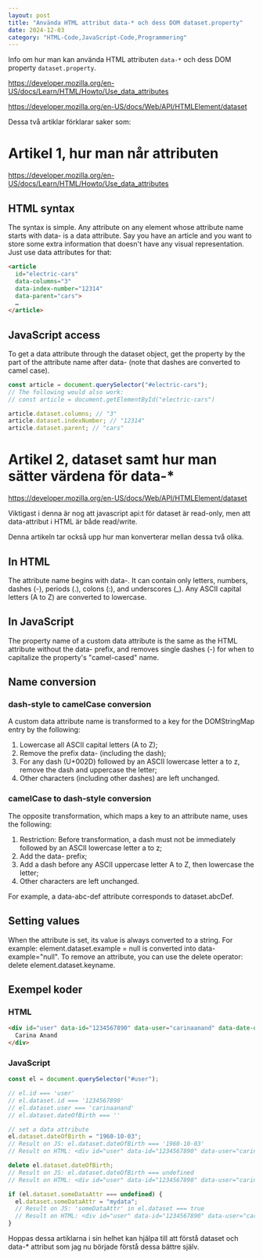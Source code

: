 ```yaml
---
layout: post
title: "Använda HTML attribut data-* och dess DOM dataset.property"
date: 2024-12-03
category: "HTML-Code,JavaScript-Code,Programmering"
---
```


Info om hur man kan använda HTML attributen ```data-*``` och dess DOM property ```dataset.property```.

https://developer.mozilla.org/en-US/docs/Learn/HTML/Howto/Use_data_attributes

https://developer.mozilla.org/en-US/docs/Web/API/HTMLElement/dataset

Dessa två artiklar förklarar saker som:

# Artikel 1, hur man når attributen
https://developer.mozilla.org/en-US/docs/Learn/HTML/Howto/Use_data_attributes

## HTML syntax
The syntax is simple. Any attribute on any element whose attribute name starts with data- is a data attribute. Say you have an article and you want to store some extra information that doesn't have any visual representation. Just use data attributes for that:

```html
<article
  id="electric-cars"
  data-columns="3"
  data-index-number="12314"
  data-parent="cars">
  …
</article>
```


## JavaScript access
To get a data attribute through the dataset object, get the property by the part of the attribute name after data- (note that dashes are converted to camel case).

```js
const article = document.querySelector("#electric-cars");
// The following would also work:
// const article = document.getElementById("electric-cars")

article.dataset.columns; // "3"
article.dataset.indexNumber; // "12314"
article.dataset.parent; // "cars"
```



# Artikel 2, dataset samt hur man sätter värdena för data-*
https://developer.mozilla.org/en-US/docs/Web/API/HTMLElement/dataset

Viktigast i denna är nog att javascript api:t för dataset är read-only, men att data-attribut i HTML är både read/write. 

Denna artikeln tar också upp hur man konverterar mellan dessa två olika.


## In HTML
The attribute name begins with data-. It can contain only letters, numbers, dashes (-), periods (.), colons (:), and underscores (_). Any ASCII capital letters (A to Z) are converted to lowercase.

## In JavaScript
The property name of a custom data attribute is the same as the HTML attribute without the data- prefix, and removes single dashes (-) for when to capitalize the property's "camel-cased" name.


## Name conversion
### dash-style to camelCase conversion
A custom data attribute name is transformed to a key for the DOMStringMap entry by the following:

1. Lowercase all ASCII capital letters (A to Z);
2. Remove the prefix data- (including the dash);
3. For any dash (U+002D) followed by an ASCII lowercase letter a to z, remove the dash and uppercase the letter;
4. Other characters (including other dashes) are left unchanged.

### camelCase to dash-style conversion
The opposite transformation, which maps a key to an attribute name, uses the following:

1. Restriction: Before transformation, a dash must not be immediately followed by an ASCII lowercase letter a to z;
2. Add the data- prefix;
3. Add a dash before any ASCII uppercase letter A to Z, then lowercase the letter;
4. Other characters are left unchanged.

For example, a data-abc-def attribute corresponds to dataset.abcDef.


## Setting values
When the attribute is set, its value is always converted to a string. For example: element.dataset.example = null is converted into data-example="null".
To remove an attribute, you can use the delete operator: delete element.dataset.keyname.

## Exempel koder
### HTML
```html
<div id="user" data-id="1234567890" data-user="carinaanand" data-date-of-birth>
  Carina Anand
</div>
```


### JavaScript
```js
const el = document.querySelector("#user");

// el.id === 'user'
// el.dataset.id === '1234567890'
// el.dataset.user === 'carinaanand'
// el.dataset.dateOfBirth === ''

// set a data attribute
el.dataset.dateOfBirth = "1960-10-03";
// Result on JS: el.dataset.dateOfBirth === '1960-10-03'
// Result on HTML: <div id="user" data-id="1234567890" data-user="carinaanand" data-date-of-birth="1960-10-03">Carina Anand</div>

delete el.dataset.dateOfBirth;
// Result on JS: el.dataset.dateOfBirth === undefined
// Result on HTML: <div id="user" data-id="1234567890" data-user="carinaanand">Carina Anand</div>

if (el.dataset.someDataAttr === undefined) {
  el.dataset.someDataAttr = "mydata";
  // Result on JS: 'someDataAttr' in el.dataset === true
  // Result on HTML: <div id="user" data-id="1234567890" data-user="carinaanand" data-some-data-attr="mydata">Carina Anand</div>
}
```


Hoppas dessa artiklarna i sin helhet kan hjälpa till att förstå dataset och data-* attribut som jag nu började förstå dessa bättre själv. 


